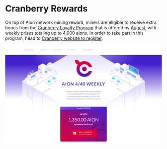 # Cranberry Rewards

On top of Aion network mining reward, miners are eligible to receive extra bonus from the [Cranberry Loyalty Program](http://playcranberry.co/) that is offered by [August](https://alwaysaugust.co/), with weekly prizes totaling up to 4,000 aions. In order to take part in this program, head to [Cranberry website to register](http://playcranberry.co/).

![Cranberry Homepage](/extra/mining/images/cranberry-homepage.png)